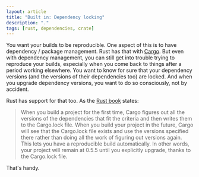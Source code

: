 ```yaml
---
layout: article
title: "Built in: Dependency locking"
description: "."
tags: [rust, dependencies, crate]
---
```


You want your builds to be reproducible.  One aspect of this is to have dependency / package management.  Rust has that with [Cargo](https://doc.rust-lang.org/cargo/).  But even with dependency management, you can still get into trouble trying to reproduce your builds, especially when you come back to things after a period working elsewhere.  You want to know for sure that your dependency versions (and the versions of their dependencies too) are locked. And when you upgrade dependency versions, you want to do so consciously, not by accident.

Rust has support for that too. As the [Rust book](https://doc.rust-lang.org/book/ch02-00-guessing-game-tutorial.html) states:

> When you build a project for the first time, Cargo figures out all the versions of the dependencies that fit the criteria and then writes them to the Cargo.lock file. When you build your project in the future, Cargo will see that the Cargo.lock file exists and use the versions specified there rather than doing all the work of figuring out versions again. This lets you have a reproducible build automatically. In other words, your project will remain at 0.5.5 until you explicitly upgrade, thanks to the Cargo.lock file.

That's handy.
